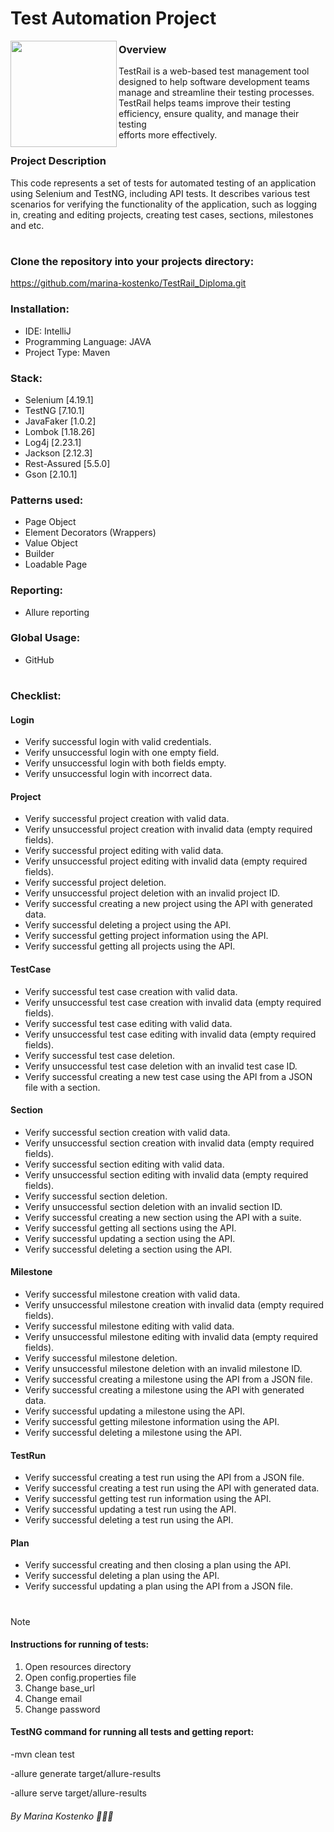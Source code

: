 # Test Automation Project
<a href="https://www.testrail.com">    
<img src="https://migsoft.ru/upload/iblock/1ad/2v5eh5et545p887bs0jy1q3wy0nntey0.jpg" height="170" align="left" />
</a>

### **Overview**
TestRail is a web-based test management tool designed to help software development teams manage and streamline their testing processes. 
TestRail helps teams improve their testing efficiency, ensure quality, and manage their testing  
efforts more effectively.

### **Project Description**
This code represents a set of tests for automated testing of an application using Selenium and TestNG, including API tests. It describes various test scenarios for verifying the functionality of the application, such as logging in, creating and editing projects, creating test cases, sections, milestones and etc.
#

### **Clone the repository into your projects directory:**
https://github.com/marina-kostenko/TestRail_Diploma.git
### Installation:

* IDE: IntelliJ
* Programming Language: JAVA
* Project Type: Maven

### Stack:

* 	Selenium [4.19.1]
* 	TestNG [7.10.1]
* 	JavaFaker [1.0.2]
* 	Lombok [1.18.26]
* 	Log4j [2.23.1]
* 	Jackson [2.12.3]
* 	Rest-Assured [5.5.0]
*   Gson [2.10.1]

### Patterns used:

* 	Page Object
* 	Element Decorators (Wrappers)
* 	Value Object
* 	Builder
* 	Loadable Page

### Reporting:
*	Allure reporting

### Global Usage:

*	GitHub

#
### Checklist:

#### Login

* 	Verify successful login with valid credentials.
* 	Verify unsuccessful login with one empty field.
* 	Verify unsuccessful login with both fields empty.
* 	Verify unsuccessful login with incorrect data.

#### Project
* 	Verify successful project creation with valid data.
* 	Verify unsuccessful project creation with invalid data (empty required fields).
* 	Verify successful project editing with valid data.
* 	Verify unsuccessful project editing with invalid data (empty required fields).
* 	Verify successful project deletion.
* 	Verify unsuccessful project deletion with an invalid project ID.
* 	Verify successful creating a new project using the API with generated data.
* 	Verify successful deleting a project using the API.
* 	Verify successful getting project information using the API.
* 	Verify successful getting all projects using the API.

#### TestCase
* 	Verify successful test case creation with valid data.
* 	Verify unsuccessful test case creation with invalid data (empty required fields).
* 	Verify successful test case editing with valid data.
* 	Verify unsuccessful test case editing with invalid data (empty required fields).
* 	Verify successful test case deletion.
* 	Verify unsuccessful test case deletion with an invalid test case ID.
* 	Verify successful creating a new test case using the API from a JSON file with a section.

#### Section
* 	Verify successful section creation with valid data.
* 	Verify unsuccessful section creation with invalid data (empty required fields).
* 	Verify successful section editing with valid data.
* 	Verify unsuccessful section editing with invalid data (empty required fields).
* 	Verify successful section deletion.
* 	Verify unsuccessful section deletion with an invalid section ID.
* 	Verify successful creating a new section using the API with a suite.
* 	Verify successful getting all sections using the API.
* 	Verify successful updating a section using the API.
* 	Verify successful deleting a section using the API.

#### Milestone
* 	Verify successful milestone creation with valid data.
* 	Verify unsuccessful milestone creation with invalid data (empty required fields).
* 	Verify successful milestone editing with valid data.
* 	Verify unsuccessful milestone editing with invalid data (empty required fields).
* 	Verify successful milestone deletion.
* 	Verify unsuccessful milestone deletion with an invalid milestone ID.
* 	Verify successful creating a milestone using the API from a JSON file.
* 	Verify successful creating a milestone using the API with generated data.
* 	Verify successful updating a milestone using the API.
* 	Verify successful getting milestone information using the API.
* 	Verify successful deleting a milestone using the API.

#### TestRun
* 	Verify successful creating a test run using the API from a JSON file.
* 	Verify successful creating a test run using the API with generated data.
* 	Verify successful getting test run information using the API.
* 	Verify successful updating a test run using the API.
* 	Verify successful deleting a test run using the API.

#### Plan
* 	Verify successful creating and then closing a plan using the API.
* 	Verify successful deleting a plan using the API.
* 	Verify successful updating a plan using the API from a JSON file.
#
> [!NOTE]
> #### Instructions for running of tests:
>1. Open resources directory
>2. Open config.properties file
>3. Change base_url
>4. Change email
>5. Change password
> #### TestNG command for running all tests and getting report:
>-mvn clean test
> 
>-allure generate target/allure-results
> 
>-allure serve target/allure-results

###### By Marina Kostenko 👩🏽‍💻
























